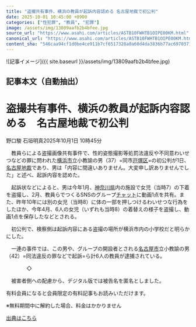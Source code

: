 ```yaml
---
title: "盗撮共有事件、横浜の教員が起訴内容認める 名古屋地裁で初公判"
date: 2025-10-01 10:45:00 +0900
categories: ["性犯罪", "教員", "犯罪"]
image: /assets/img/13809aafb2b4bfee.jpg
source_url: "https://www.asahi.com/articles/ASTB10FWHTB1OIPE00KM.html"
canonical_url: "https://www.asahi.com/articles/ASTB10FWHTB1OIPE00KM.html"
content_sha: "546caa94cf1d0be4ce911b7cf6517328a0a60d4da3836b77ac69703719927111"
---
```


![記事イメージ]({{ site.baseurl }}/assets/img/13809aafb2b4bfee.jpg)

## 記事本文（自動抽出）
<div><main role="main" id="main"><p></p><div class="y_Qv3"><h1>盗撮共有事件、横浜の教員が起訴内容認める　名古屋地裁で初公判</h1><p class="mhPng"><span class="H8KYB">野口駿 石垣明真</span><span class="UDj4P"><time datetime="2025-10-01T01:45:00.000Z">2025年10月1日 10時45分</time></span></p></div><p id="gsm_above_SnsUtilityArea"></p><p x-component-name="CommentHeadline" x-component-data='{"commentCount":0,"commentators":[],"mode":"pc"}'></p><div class="nfyQp"><p>　教員らによる盗撮画像共有事件で、性的姿態撮影等処罰法違反や不同意わいせつなどの罪に問われた<a href="//www.asahi.com/topics/word/%E6%A8%AA%E6%B5%9C%E5%B8%82.html" title="横浜市 のトピックスを開く" class="eWgMZ">横浜市</a>立小教諭の男（37）=同市<a href="//www.asahi.com/topics/word/%E6%88%B8%E5%A1%9A%E5%8C%BA.html" title="戸塚区 のトピックスを開く" class="eWgMZ">戸塚区</a>=の初公判が1日、<a href="//www.asahi.com/topics/word/%E5%90%8D%E5%8F%A4%E5%B1%8B%E5%9C%B0%E8%A3%81.html" title="名古屋地裁 のトピックスを開く" class="eWgMZ">名古屋地裁</a>であり、男は「内容に間違いありません。大変申し訳ありませんでした」と述べ、起訴内容を認めた。</p><p>　起訴状などによると、男は今年1月、<a href="http://www.asahi.com/area/kanagawa/" title="神奈川県 のトピックスを開く" class="eWgMZ">神奈川県</a>内の施設で女児（当時7）の下着を盗撮し、2月、教員らでつくるSNSのグループ<a href="//www.asahi.com/topics/word/%E3%83%81%E3%83%A3%E3%83%83%E3%83%88.html" title="チャット のトピックスを開く" class="eWgMZ">チャット</a>に動画1点を共有。また、昨年10年には別の女児（当時8）に体の一部を押しつけるわいせつな行為をしたほか、今年4月、6人の女児（いずれも当時8）の着替えの様子を盗撮し、動画1点を保存したなどとされる。</p><p>　初公判で、検察側は起訴内容にある盗撮の場所が横浜市内の小学校だと明らかにした。</p><p>　一連の事件では、この男や、グループの開設者とされる<a href="//www.asahi.com/topics/word/%E5%90%8D%E5%8F%A4%E5%B1%8B%E5%B8%82.html" title="名古屋市 のトピックスを開く" class="eWgMZ">名古屋市</a>立小教諭の男（42）=同法違反の罪などで起訴=ら計6人の教員が逮捕されている。</p><p>　　　　◇</p><p>　被害者側への配慮から、デジタル版では被告名を匿名としました。</p><p id="_gtm_LastLine"></p></div><p></p><div class="NbZMW"><div class="PxAm1"><p>有料会員になると会員限定の<span>有料記事もお読みいただけます。</span></p></div><p class="eQShK">※無料期間中に解約した場合、料金はかかりません</p></div><p x-component-name="WriterProfile" x-component-data='{"writerProfile":{"writerProfileList":[],"isWriterFollowAvailableMember":false},"isFreeArea":true}'></p><p x-component-name="ArticleCommentList" x-component-data='{"commentCount":0,"commentList":[],"shareUrlBase":"https://www.asahi.com/articles/ASTB10FWHTB1OIPE00KM.html","articleId":"ASTB10FWHTB1OIPE00KM","commentIdParam":"","equalCommentIdIndex":-1,"isAuthorized":true,"isFreePlan":false,"isPaidMember":false,"isPresent":false,"isHazard":false,"freeUrlBase":"//www.asahi.com","digitalUrlBase":"//digital.asahi.com"}'></p></main></div>

[出典はこちら](https://www.asahi.com/articles/ASTB10FWHTB1OIPE00KM.html)

